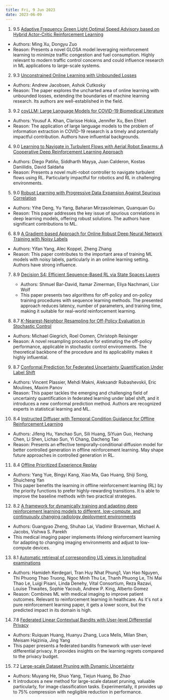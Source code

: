```yaml
---
title: Fri, 9 Jun 2023
date: 2023-06-09
---
```

1. 9.5 [Adaptive Frequency Green Light Optimal Speed Advisory based on Hybrid Actor-Critic Reinforcement Learning](https://arxiv.org/abs/2306.04660)
* Authors: Ming Xu, Dongyu Zuo
* Reason: Presents a novel GLOSA model leveraging reinforcement learning to minimize traffic congestion and fuel consumption. Highly relevant to modern traffic control concerns and could influence research in ML applications to large-scale systems.

2. 9.3 [Unconstrained Online Learning with Unbounded Losses](https://arxiv.org/abs/2306.04923)
* Authors: Andrew Jacobsen, Ashok Cutkosky
* Reason: The paper explores the uncharted area of online learning with unbounded losses, extending the boundaries of machine learning research. Its authors are well-established in the field.

3. 9.2 [covLLM: Large Language Models for COVID-19 Biomedical Literature](https://arxiv.org/abs/2306.04926)
* Authors: Yousuf A. Khan, Clarisse Hokia, Jennifer Xu, Ben Ehlert
* Reason: The application of large language models to the problem of information extraction in COVID-19 research is a timely and potentially impactful contribution. Authors have influential backgrounds.

4. 9.0 [Learning to Navigate in Turbulent Flows with Aerial Robot Swarms: A Cooperative Deep Reinforcement Learning Approach](https://arxiv.org/abs/2306.04781)
* Authors: Diego Patiño, Siddharth Mayya, Juan Calderon, Kostas Daniilidis, David Saldaña
* Reason: Presents a novel multi-robot controller to navigate turbulent flows using RL. Particularly impactful for robotics and RL in challenging environments.

5. 9.0 [Robust Learning with Progressive Data Expansion Against Spurious Correlation](https://arxiv.org/abs/2306.04949)
* Authors: Yihe Deng, Yu Yang, Baharan Mirzasoleiman, Quanquan Gu
* Reason: This paper addresses the key issue of spurious correlations in deep learning models, offering robust solutions. The authors have significant contributions to ML.

6. 8.9 [A Gradient-based Approach for Online Robust Deep Neural Network Training with Noisy Labels](https://arxiv.org/abs/2306.05046)
* Authors: Yifan Yang, Alec Koppel, Zheng Zhang
* Reason: This paper contributes to the important area of training ML models with noisy labels, particularly in an online learning setting. Authors have strong influence.

7. 8.9 [Decision S4: Efficient Sequence-Based RL via State Spaces Layers](https://arxiv.org/abs/2306.05167)
   * Authors: Shmuel Bar-David, Itamar Zimerman, Eliya Nachmani, Lior Wolf
   * This paper presents two algorithms for off-policy and on-policy training procedures with sequence learning methods. The presented approach reduces latency, number of parameters, and training time, making it suitable for real-world reinforcement learning.

8. 8.7 [$K$-Nearest-Neighbor Resampling for Off-Policy Evaluation in Stochastic Control](https://arxiv.org/abs/2306.04836)
* Authors: Michael Giegrich, Roel Oomen, Christoph Reisinger
* Reason: A novel resampling procedure for estimating the off-policy performance, applicable in stochastic control environments. The theoretical backbone of the procedure and its applicability makes it highly influential.

9. 8.7 [Conformal Prediction for Federated Uncertainty Quantification Under Label Shift](https://arxiv.org/abs/2306.05131)
* Authors: Vincent Plassier, Mehdi Makni, Aleksandr Rubashevskii, Eric Moulines, Maxim Panov
* Reason: This paper tackles the emerging and challenging field of uncertainty quantification in federated learning under label shift, and it introduces a new conformal prediction method. Authors are recognized experts in statistical learning and ML.

10. 8.4 [Instructed Diffuser with Temporal Condition Guidance for Offline Reinforcement Learning](https://arxiv.org/abs/2306.04875)
* Authors: Jifeng Hu, Yanchao Sun, Sili Huang, SiYuan Guo, Hechang Chen, Li Shen, Lichao Sun, Yi Chang, Dacheng Tao
* Reason: Presents an effective temporally-conditional diffusion model for better controlled generation in offline reinforcement learning. May shape future approaches in controlled generation in RL.

11. 8.4 [Offline Prioritized Experience Replay](https://arxiv.org/abs/2306.05412)
   * Authors: Yang Yue, Bingyi Kang, Xiao Ma, Gao Huang, Shiji Song, Shuicheng Yan
   * This paper benefits the learning in offline reinforcement learning (RL) by the priority functions to prefer highly-rewarding transitions. It is able to improve the baseline methods with two practical strategies.

12. 8.2 [A framework for dynamically training and adapting deep reinforcement learning models to different, low-compute, and continuously changing radiology deployment environments](https://arxiv.org/abs/2306.05310)
   * Authors: Guangyao Zheng, Shuhao Lai, Vladimir Braverman, Michael A. Jacobs, Vishwa S. Parekh
   * This medical imaging paper implements lifelong reinforcement learning for adapting to changing imaging environments and adjust to low-compute devices.

13. 8.1 [Automatic retrieval of corresponding US views in longitudinal examinations](https://arxiv.org/abs/2306.04739)
* Authors: Hamideh Kerdegari, Tran Huy Nhat Phung1, Van Hao Nguyen, Thi Phuong Thao Truong, Ngoc Minh Thu Le, Thanh Phuong Le, Thi Mai Thao Le, Luigi Pisani, Linda Denehy, Vital Consortium, Reza Razavi, Louise Thwaites, Sophie Yacoub, Andrew P. King, Alberto Gomez
* Reason: Combines ML with medical imaging to improve patient outcomes. Relevant to reinforcement learning in healthcare. As it's not a pure reinforcement learning paper, it gets a lower score, but the predicted impact in its domain is high.

14. 7.8 [Federated Linear Contextual Bandits with User-level Differential Privacy](https://arxiv.org/abs/2306.05275)
   * Authors: Ruiquan Huang, Huanyu Zhang, Luca Melis, Milan Shen, Meisam Hajzinia, Jing Yang
   * This paper presents a federated bandits framework with user-level differential privacy. It provides insights on the learning regrets compared to the privacy budget.

15. 7.2 [Large-scale Dataset Pruning with Dynamic Uncertainty](https://arxiv.org/abs/2306.05175)
   * Authors: Muyang He, Shuo Yang, Tiejun Huang, Bo Zhao
   * It introduces a new method for large-scale dataset pruning, valuable particularly, for image classification tasks. Experimentally, it provides up to 75% compression with negligible reduction in performance.

